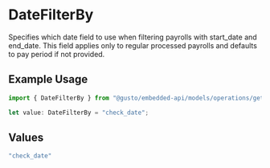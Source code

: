 # DateFilterBy

Specifies which date field to use when filtering payrolls with start_date and end_date. This field applies only to regular processed payrolls and defaults to pay period if not provided.

## Example Usage

```typescript
import { DateFilterBy } from "@gusto/embedded-api/models/operations/getv1companiescompanyidpayrolls.js";

let value: DateFilterBy = "check_date";
```

## Values

```typescript
"check_date"
```
